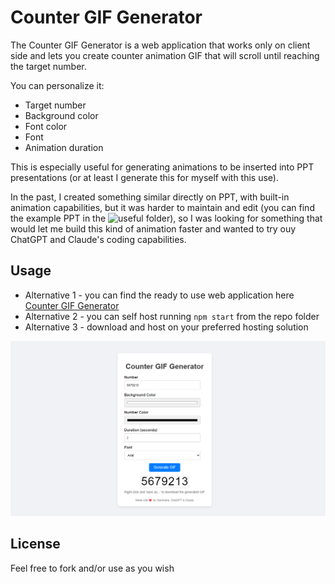 # Counter GIF Generator

The Counter GIF Generator is a web application that works only on client side and lets you create counter animation GIF that will scroll until reaching the target number.

You can personalize it:
- Target number
- Background color
- Font color
- Font
- Animation duration

This is especially useful for generating animations to be inserted into PPT presentations (or at least I generate this for myself with this use).

In the past, I created something similar directly on PPT, with built-in animation capabilities, but it was harder to maintain and edit (you can find the example PPT in the ![useful](./useful) folder), so I was looking for something that would let me build this kind of animation faster and wanted to try ouy ChatGPT and Claude's coding capabilities.

## Usage
- Alternative 1 - you can find the ready to use web application here [Counter GIF Generator](https://counter-gif-generator.pages.dev/)
- Alternative 2 - you can self host running `npm start` from the repo folder
- Alternative 3 - download and host on your preferred hosting solution

![webapp screenshot](./img/webapp-screenshot.png)

## License
Feel free to fork and/or use as you wish
